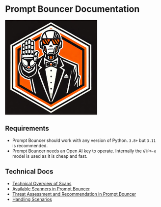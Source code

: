 # Prompt Bouncer Documentation

![Prompt Bouncer Logo](https://github.com/Prediction-by-Invention/promptbouncer/blob/main/doc/img/promptbouncer-logo-small.png)

## Requirements

- Prompt Bouncer should work with any version of Python. `3.8+` but `3.11` is recommended.
- Prompt Bouncer needs an Open AI key to operate. Internally the `GTP4-o` model is used as it is cheap and fast.

## Technical Docs

- [Technical Overview of Scans](technical_overview_scans.md)
- [Available Scanners in Prompt Bouncer](available_scanners.md)
- [Threat Assessment and Recommendation in Prompt Bouncer](threat_assessment_technical.md)
- [Handling Scenarios](handling_scenarios.md)
